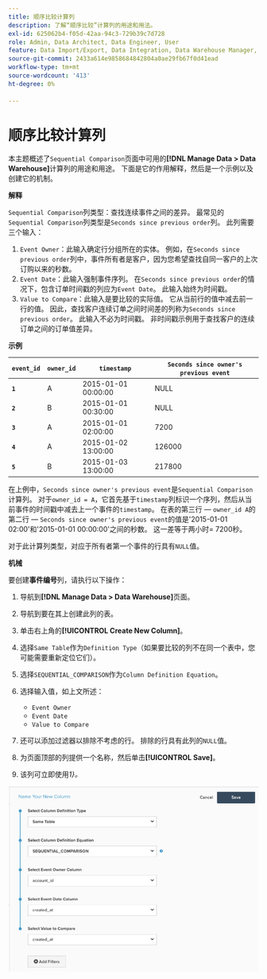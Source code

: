 ```yaml
---
title: 顺序比较计算列
description: 了解“顺序比较”计算列的用途和用法。
exl-id: 625062b4-f05d-42aa-94c3-729b39c7d728
role: Admin, Data Architect, Data Engineer, User
feature: Data Import/Export, Data Integration, Data Warehouse Manager, Commerce Tables
source-git-commit: 2433a614e9858684842804a0ae29fb67f0d41ead
workflow-type: tm+mt
source-wordcount: '413'
ht-degree: 0%

---
```


# 顺序比较计算列

本主题概述了`Sequential Comparison`页面中可用的&#x200B;**[!DNL Manage Data > Data Warehouse]**&#x200B;计算列的用途和用途。 下面是它的作用解释，然后是一个示例以及创建它的机制。

**解释**

`Sequential Comparison`列类型：查找连续事件之间的差异。 最常见的`Sequential Comparison`列类型是`Seconds since previous order`列。 此列需要三个输入：

1. `Event Owner`：此输入确定行分组所在的实体。 例如，在`Seconds since previous order`列中，事件所有者是客户，因为您希望查找自同一客户的上次订购以来的秒数。
1. `Event Date`：此输入强制事件序列。 在`Seconds since previous order`的情况下，包含订单时间戳的列应为`Event Date`。 此输入始终为时间戳。
1. `Value to Compare`：此输入是要比较的实际值。 它从当前行的值中减去前一行的值。 因此，查找客户连续订单之间时间差的列称为`Seconds since previous order`。 此输入不必为时间戳。 非时间戳示例用于查找客户的连续订单之间的订单值差异。

**示例**

| **`event_id`** | **`owner_id`** | **`timestamp`** | **`Seconds since owner's previous event`** |
|--- |--- |--- |--- |
| **`1`** | A | 2015-01-01 00:00:00 | NULL |
| **`2`** | B | 2015-01-01 00:30:00 | NULL |
| **`3`** | A | 2015-01-01 02:00:00 | 7200 |
| **`4`** | A | 2015-01-02 13:00:00 | 126000 |
| **`5`** | B | 2015-01-03 13:00:00 | 217800 |

在上例中，`Seconds since owner's previous event`是`Sequential Comparison`计算列。 对于`owner_id = A`，它首先基于`timestamp`列标识一个序列，然后从当前事件的时间戳中减去上一个事件的`timestamp`。 在表的第三行 — `owner_id A`的第二行 — `Seconds since owner's previous event`的值是&#39;2015-01-01 02:00&#39;和&#39;2015-01-01 00:00:00&#39;之间的秒数。 这一差等于两小时= 7200秒。

对于此计算列类型，对应于所有者第一个事件的行具有`NULL`值。

**机械**

要创建&#x200B;**事件编号**&#x200B;列，请执行以下操作：

1. 导航到&#x200B;**[!DNL Manage Data > Data Warehouse]**&#x200B;页面。

1. 导航到要在其上创建此列的表。

1. 单击右上角的&#x200B;**[!UICONTROL Create New Column]**。

1. 选择`Same Table`作为`Definition Type`（如果要比较的列不在同一个表中，您可能需要重新定位它们）。

1. 选择`SEQUENTIAL_COMPARISON`作为`Column Definition Equation`。

1. 选择输入值，如上文所述：
   - `Event Owner`
   - `Event Date`
   - `Value to Compare`

1. 还可以添加过滤器以排除不考虑的行。 排除的行具有此列的`NULL`值。

1. 为页面顶部的列提供一个名称，然后单击&#x200B;**[!UICONTROL Save]**。

1. 该列可立即使用&#x200B;*1&rbrace;。*

![秒](../../assets/SEC_new.png)
